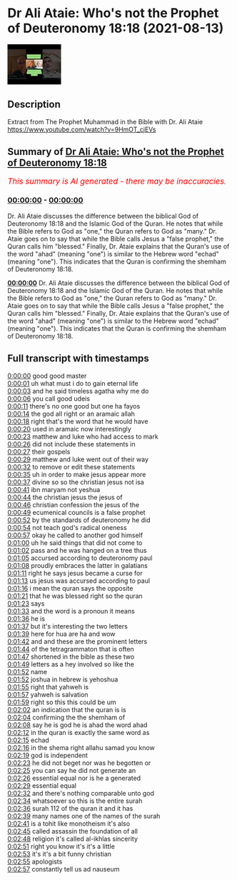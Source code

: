 # Dr Ali Ataie: Who's not the Prophet of Deuteronomy 18:18 (2021-08-13)

![alt Dr Ali Ataie: Who's not the Prophet of Deuteronomy 18:18](v_tKoiIxYGA.jpg "Dr Ali Ataie: Who's not the Prophet of Deuteronomy 18:18")

## Description

Extract from The Prophet Muhammad in the Bible with Dr. Ali Ataie https://www.youtube.com/watch?v=9HmOT_cjEVs

## Summary of [Dr Ali Ataie: Who's not the Prophet of Deuteronomy 18:18](https://www.youtube.com/watch?v=v_tKoiIxYGA)


*<span style="color:red; font-size:125%">This summary is AI generated - there may be inaccuracies</span>. [](/)*

### [00:00:00](https://www.youtube.com/watch?v=v_tKoiIxYGA&t=0) - [00:00:00](https://www.youtube.com/watch?v=v_tKoiIxYGA&t=0)

 Dr. Ali Ataie discusses the difference between the biblical God of Deuteronomy 18:18 and the Islamic God of the Quran. He notes that while the Bible refers to God as "one," the Quran refers to God as "many." Dr. Ataie goes on to say that while the Bible calls Jesus a "false prophet," the Quran calls him "blessed." Finally, Dr. Ataie explains that the Quran's use of the word "ahad" (meaning "one") is similar to the Hebrew word "echad" (meaning "one"). This indicates that the Quran is confirming the shemham of Deuteronomy 18:18.

**[00:00:00](https://www.youtube.com/watch?v=v_tKoiIxYGA&t=0)**  Dr. Ali Ataie discusses the difference between the biblical God of Deuteronomy 18:18 and the Islamic God of the Quran. He notes that while the Bible refers to God as "one," the Quran refers to God as "many." Dr. Ataie goes on to say that while the Bible calls Jesus a "false prophet," the Quran calls him "blessed." Finally, Dr. Ataie explains that the Quran's use of the word "ahad" (meaning "one") is similar to the Hebrew word "echad" (meaning "one"). This indicates that the Quran is confirming the shemham of Deuteronomy 18:18.

## Full transcript with timestamps

[0:00:00](https://youtu.be/v_tKoiIxYGA?t=0) good good master  
[0:00:01](https://youtu.be/v_tKoiIxYGA?t=1) uh what must i do to gain eternal life  
[0:00:03](https://youtu.be/v_tKoiIxYGA?t=3) and he said timeless agatha why me do  
[0:00:06](https://youtu.be/v_tKoiIxYGA?t=6) you call good udeis  
[0:00:11](https://youtu.be/v_tKoiIxYGA?t=11) there's no one good but one ha fayos  
[0:00:14](https://youtu.be/v_tKoiIxYGA?t=14) the god all right or an aramaic allah  
[0:00:18](https://youtu.be/v_tKoiIxYGA?t=18) right that's the word that he would have  
[0:00:20](https://youtu.be/v_tKoiIxYGA?t=20) used in aramaic now interestingly  
[0:00:23](https://youtu.be/v_tKoiIxYGA?t=23) matthew and luke who had access to mark  
[0:00:26](https://youtu.be/v_tKoiIxYGA?t=26) did not include these statements in  
[0:00:27](https://youtu.be/v_tKoiIxYGA?t=27) their gospels  
[0:00:29](https://youtu.be/v_tKoiIxYGA?t=29) matthew and luke went out of their way  
[0:00:32](https://youtu.be/v_tKoiIxYGA?t=32) to remove or edit these statements  
[0:00:35](https://youtu.be/v_tKoiIxYGA?t=35) uh in order to make jesus appear more  
[0:00:37](https://youtu.be/v_tKoiIxYGA?t=37) divine so so the christian jesus not isa  
[0:00:41](https://youtu.be/v_tKoiIxYGA?t=41) ibn maryam not yeshua  
[0:00:44](https://youtu.be/v_tKoiIxYGA?t=44) the christian jesus the jesus of  
[0:00:46](https://youtu.be/v_tKoiIxYGA?t=46) christian confession the jesus of the  
[0:00:49](https://youtu.be/v_tKoiIxYGA?t=49) ecumenical councils is a false prophet  
[0:00:52](https://youtu.be/v_tKoiIxYGA?t=52) by the standards of deuteronomy he did  
[0:00:54](https://youtu.be/v_tKoiIxYGA?t=54) not teach god's radical oneness  
[0:00:57](https://youtu.be/v_tKoiIxYGA?t=57) okay he called to another god himself  
[0:01:00](https://youtu.be/v_tKoiIxYGA?t=60) uh he said things that did not come to  
[0:01:02](https://youtu.be/v_tKoiIxYGA?t=62) pass and he was hanged on a tree thus  
[0:01:05](https://youtu.be/v_tKoiIxYGA?t=65) accursed according to deuteronomy paul  
[0:01:08](https://youtu.be/v_tKoiIxYGA?t=68) proudly embraces the latter in galatians  
[0:01:11](https://youtu.be/v_tKoiIxYGA?t=71) right he says jesus became a curse for  
[0:01:13](https://youtu.be/v_tKoiIxYGA?t=73) us jesus was accursed according to paul  
[0:01:16](https://youtu.be/v_tKoiIxYGA?t=76) i mean the quran says the opposite  
[0:01:21](https://youtu.be/v_tKoiIxYGA?t=81) that he was blessed right so the quran  
[0:01:23](https://youtu.be/v_tKoiIxYGA?t=83) says  
[0:01:33](https://youtu.be/v_tKoiIxYGA?t=93) and the word is a pronoun it means  
[0:01:36](https://youtu.be/v_tKoiIxYGA?t=96) he is  
[0:01:37](https://youtu.be/v_tKoiIxYGA?t=97) but it's interesting the two letters  
[0:01:39](https://youtu.be/v_tKoiIxYGA?t=99) here for hua are ha and wow  
[0:01:42](https://youtu.be/v_tKoiIxYGA?t=102) and and these are the prominent letters  
[0:01:44](https://youtu.be/v_tKoiIxYGA?t=104) of the tetragrammaton that is often  
[0:01:47](https://youtu.be/v_tKoiIxYGA?t=107) shortened in the bible as these two  
[0:01:49](https://youtu.be/v_tKoiIxYGA?t=109) letters as a hey involved so like the  
[0:01:52](https://youtu.be/v_tKoiIxYGA?t=112) name  
[0:01:52](https://youtu.be/v_tKoiIxYGA?t=112) joshua in hebrew is yehoshua  
[0:01:55](https://youtu.be/v_tKoiIxYGA?t=115) right that yahweh is  
[0:01:57](https://youtu.be/v_tKoiIxYGA?t=117) yahweh is salvation  
[0:01:59](https://youtu.be/v_tKoiIxYGA?t=119) right so this this could be um  
[0:02:02](https://youtu.be/v_tKoiIxYGA?t=122) an indication that the quran is is  
[0:02:04](https://youtu.be/v_tKoiIxYGA?t=124) confirming the the shemham of  
[0:02:08](https://youtu.be/v_tKoiIxYGA?t=128) say he is god he is ahad the word ahad  
[0:02:12](https://youtu.be/v_tKoiIxYGA?t=132) in the quran is exactly the same word as  
[0:02:15](https://youtu.be/v_tKoiIxYGA?t=135) echad  
[0:02:16](https://youtu.be/v_tKoiIxYGA?t=136) in the shema right allahu samad you know  
[0:02:19](https://youtu.be/v_tKoiIxYGA?t=139) god is independent  
[0:02:23](https://youtu.be/v_tKoiIxYGA?t=143) he did not beget nor was he begotten or  
[0:02:25](https://youtu.be/v_tKoiIxYGA?t=145) you can say he did not generate an  
[0:02:26](https://youtu.be/v_tKoiIxYGA?t=146) essential equal nor is he a generated  
[0:02:29](https://youtu.be/v_tKoiIxYGA?t=149) essential equal  
[0:02:32](https://youtu.be/v_tKoiIxYGA?t=152) and there's nothing comparable unto god  
[0:02:34](https://youtu.be/v_tKoiIxYGA?t=154) whatsoever so this is the entire surah  
[0:02:36](https://youtu.be/v_tKoiIxYGA?t=156) surah 112 of the quran it and it has  
[0:02:39](https://youtu.be/v_tKoiIxYGA?t=159) many names one of the names of the surah  
[0:02:41](https://youtu.be/v_tKoiIxYGA?t=161) is a tohit like monotheism it's also  
[0:02:45](https://youtu.be/v_tKoiIxYGA?t=165) called assassin the foundation of all  
[0:02:48](https://youtu.be/v_tKoiIxYGA?t=168) religion it's called al-ikhlas sincerity  
[0:02:51](https://youtu.be/v_tKoiIxYGA?t=171) right you know it's it's a little  
[0:02:53](https://youtu.be/v_tKoiIxYGA?t=173) it's it's a bit funny christian  
[0:02:55](https://youtu.be/v_tKoiIxYGA?t=175) apologists  
[0:02:57](https://youtu.be/v_tKoiIxYGA?t=177) constantly tell us ad nauseum  
